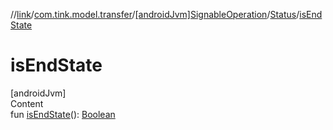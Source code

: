 //[link](../../../index.md)/[com.tink.model.transfer](../../index.md)/[[androidJvm]SignableOperation](../index.md)/[Status](index.md)/[isEndState](is-end-state.md)



# isEndState  
[androidJvm]  
Content  
fun [isEndState](is-end-state.md)(): [Boolean](https://kotlinlang.org/api/latest/jvm/stdlib/kotlin/-boolean/index.html)  




